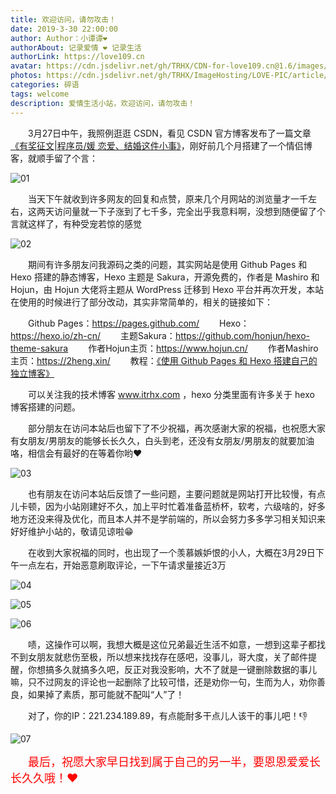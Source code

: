 ```yaml
---
title: 欢迎访问，请勿攻击！
date: 2019-3-30 22:00:00
author: Author：小谭谭❤️
authorAbout: 记录爱情 ❤️ 记录生活
authorLink: https://love109.cn
avatar: https://cdn.jsdelivr.net/gh/TRHX/CDN-for-love109.cn@1.6/images/custom/love109.jpg
photos: https://cdn.jsdelivr.net/gh/TRHX/ImageHosting/LOVE-PIC/article/article06.webp
categories: 碎语
tags: welcome
description: 爱情生活小站，欢迎访问，请勿攻击！
---
```

&ensp;&ensp;&ensp;&ensp;3月27日中午，我照例逛逛 CSDN，看见 CSDN 官方博客发布了一篇文章[《有奖征文|程序员/媛 恋爱、结婚这件小事》](https://blog.csdn.net/blogdevteam/article/details/88826236)，刚好前几个月搭建了一个情侣博客，就顺手留了个言：

![01](https://cdn.jsdelivr.net/gh/TRHX/ImageHosting/LOVE-PIC/A06/01.jpg)

&ensp;&ensp;&ensp;&ensp;当天下午就收到许多网友的回复和点赞，原来几个月网站的浏览量才一千左右，这两天访问量就一下子涨到了七千多，完全出乎我意料啊，没想到随便留了个言就这样了，有种受宠若惊的感觉

![02](https://cdn.jsdelivr.net/gh/TRHX/ImageHosting/LOVE-PIC/A06/02.jpg)

&ensp;&ensp;&ensp;&ensp;期间有许多朋友问我源码之类的问题，其实网站是使用 Github Pages 和 Hexo 搭建的静态博客，Hexo 主题是 Sakura，开源免费的，作者是 Mashiro 和 Hojun，由 Hojun 大佬将主题从 WordPress 迁移到 Hexo 平台并再次开发，本站在使用的时候进行了部分改动，其实非常简单的，相关的链接如下：

&ensp;&ensp;&ensp;&ensp;Github Pages：https://pages.github.com/
&ensp;&ensp;&ensp;&ensp;Hexo：https://hexo.io/zh-cn/
&ensp;&ensp;&ensp;&ensp;主题Sakura：https://github.com/honjun/hexo-theme-sakura
&ensp;&ensp;&ensp;&ensp;作者Hojun主页：https://www.hojun.cn/
&ensp;&ensp;&ensp;&ensp;作者Mashiro主页：https://2heng.xin/
&ensp;&ensp;&ensp;&ensp;教程：[《使用 Github Pages 和 Hexo 搭建自己的独立博客》](https://www.itrhx.com/2018/08/15/A02-hexo-blog/)

&ensp;&ensp;&ensp;&ensp;可以关注我的技术博客 www.itrhx.com ，hexo 分类里面有许多关于 hexo 博客搭建的问题。

&ensp;&ensp;&ensp;&ensp;部分朋友在访问本站后也留下了不少祝福，再次感谢大家的祝福，也祝愿大家有女朋友/男朋友的能够长长久久，白头到老，还没有女朋友/男朋友的就要加油咯，相信会有最好的在等着你哟❤️

![03](https://cdn.jsdelivr.net/gh/TRHX/ImageHosting/LOVE-PIC/A06/03.jpg)

&ensp;&ensp;&ensp;&ensp;也有朋友在访问本站后反馈了一些问题，主要问题就是网站打开比较慢，有点儿卡顿，因为小站刚建好不久，加上平时忙着准备蓝桥杯，软考，六级啥的，好多地方还没来得及优化，而且本人并不是学前端的，所以会努力多多学习相关知识来好好维护小站的，敬请见谅啦😁

&ensp;&ensp;&ensp;&ensp;在收到大家祝福的同时，也出现了一个羡慕嫉妒恨的小人，大概在3月29日下午一点左右，开始恶意刷取评论，一下午请求量接近3万

![04](https://cdn.jsdelivr.net/gh/TRHX/ImageHosting/LOVE-PIC/A06/04.jpg)

![05](https://cdn.jsdelivr.net/gh/TRHX/ImageHosting/LOVE-PIC/A06/05.jpg)

![06](https://cdn.jsdelivr.net/gh/TRHX/ImageHosting/LOVE-PIC/A06/06.jpg)


&ensp;&ensp;&ensp;&ensp;啧，这操作可以啊，我想大概是这位兄弟最近生活不如意，一想到这辈子都找不到女朋友就悲伤至极，所以想来找找存在感吧，没事儿，哥大度，关了邮件提醒，你想搞多久就搞多久吧，反正对我没影响，大不了就是一键删除数据的事儿嘛，只不过网友的评论也一起删除了比较可惜，还是劝你一句，生而为人，劝你善良，如果掉了素质，那可能就不配叫“人”了！

&ensp;&ensp;&ensp;&ensp;对了，你的IP：221.234.189.89，有点能耐多干点儿人该干的事儿吧！👎

![07](https://cdn.jsdelivr.net/gh/TRHX/ImageHosting/LOVE-PIC/A06/07.jpg)

&ensp;&ensp;&ensp;&ensp;<font color=#FF0000 size='4'>最后，祝愿大家早日找到属于自己的另一半，要恩恩爱爱长长久久哦！❤️</font>